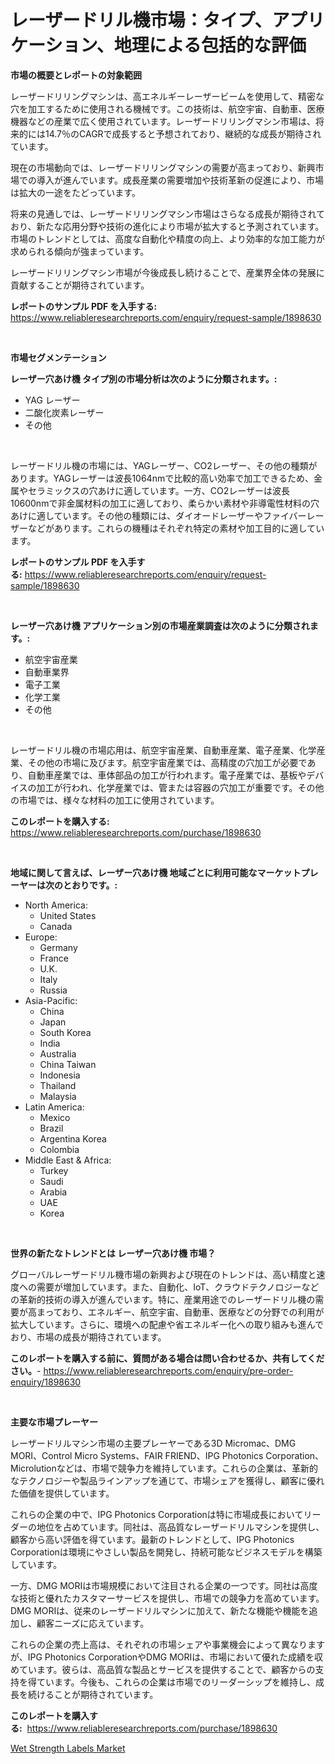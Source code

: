 <p><h1>レーザードリル機市場：タイプ、アプリケーション、地理による包括的な評価</h1></p><p><strong>市場の概要とレポートの対象範囲</strong></p>
<p><p>レーザードリリングマシンは、高エネルギーレーザービームを使用して、精密な穴を加工するために使用される機械です。この技術は、航空宇宙、自動車、医療機器などの産業で広く使用されています。レーザードリリングマシン市場は、将来的には14.7％のCAGRで成長すると予想されており、継続的な成長が期待されています。</p><p>現在の市場動向では、レーザードリリングマシンの需要が高まっており、新興市場での導入が進んでいます。成長産業の需要増加や技術革新の促進により、市場は拡大の一途をたどっています。</p><p>将来の見通しでは、レーザードリリングマシン市場はさらなる成長が期待されており、新たな応用分野や技術の進化により市場が拡大すると予測されています。市場のトレンドとしては、高度な自動化や精度の向上、より効率的な加工能力が求められる傾向が強まっています。</p><p>レーザードリリングマシン市場が今後成長し続けることで、産業界全体の発展に貢献することが期待されています。</p></p>
<p><strong>レポートのサンプル PDF を入手する:</strong> <a href="https://www.reliableresearchreports.com/enquiry/request-sample/1898630">https://www.reliableresearchreports.com/enquiry/request-sample/1898630</a></p>
<p>&nbsp;</p>
<p><strong>市場セグメンテーション</strong></p>
<p><strong>レーザー穴あけ機 タイプ別の市場分析は次のように分類されます。:</strong></p>
<p><ul><li>YAG レーザー</li><li>二酸化炭素レーザー</li><li>その他</li></ul></p>
<p>&nbsp;</p>
<p><p>レーザードリル機の市場には、YAGレーザー、CO2レーザー、その他の種類があります。YAGレーザーは波長1064nmで比較的高い効率で加工できるため、金属やセラミックスの穴あけに適しています。一方、CO2レーザーは波長10600nmで非金属材料の加工に適しており、柔らかい素材や非導電性材料の穴あけに適しています。その他の種類には、ダイオードレーザーやファイバーレーザーなどがあります。これらの機種はそれぞれ特定の素材や加工目的に適しています。</p></p>
<p><strong>レポートのサンプル PDF を入手する:</strong>&nbsp;<a href="https://www.reliableresearchreports.com/enquiry/request-sample/1898630">https://www.reliableresearchreports.com/enquiry/request-sample/1898630</a></p>
<p>&nbsp;</p>
<p><strong> レーザー穴あけ機 アプリケーション別の市場産業調査は次のように分類されます。:</strong></p>
<p><ul><li>航空宇宙産業</li><li>自動車業界</li><li>電子工業</li><li>化学工業</li><li>その他</li></ul></p>
<p>&nbsp;</p>
<p><p>レーザードリル機の市場応用は、航空宇宙産業、自動車産業、電子産業、化学産業、その他の市場に及びます。航空宇宙産業では、高精度の穴加工が必要であり、自動車産業では、車体部品の加工が行われます。電子産業では、基板やデバイスの加工が行われ、化学産業では、管または容器の穴加工が重要です。その他の市場では、様々な材料の加工に使用されています。</p></p>
<p><strong>このレポートを購入する:</strong>&nbsp; <a href="https://www.reliableresearchreports.com/purchase/1898630">https://www.reliableresearchreports.com/purchase/1898630</a></p>
<p>&nbsp;</p>
<p><strong>地域に関して言えば、レーザー穴あけ機 地域ごとに利用可能なマーケットプレーヤーは次のとおりです。:</strong></p>
<p><ul>
    <li>
        North America:
        <ul>
            <li>United States</li>
            <li>Canada</li>
        </ul>
    </li>
    <li>
        Europe:
        <ul>
            <li>Germany</li>
            <li>France</li>
            <li>U.K.</li>
            <li>Italy</li>
            <li>Russia</li>
        </ul>
    </li>
    <li>
        Asia-Pacific:
        <ul>
            <li>China</li>
            <li>Japan</li>
            <li>South Korea</li>
            <li>India</li>
            <li>Australia</li>
            <li>China Taiwan</li>
            <li>Indonesia</li>
            <li>Thailand</li>
            <li>Malaysia</li>
        </ul>
    </li>
    <li>
        Latin America:
        <ul>
            <li>Mexico</li>
            <li>Brazil</li>
            <li>Argentina Korea</li>
            <li>Colombia</li>
        </ul>
    </li>
    <li>
        Middle East & Africa:
        <ul>
            <li>Turkey</li>
            <li>Saudi</li>
            <li>Arabia</li>
            <li>UAE</li>
            <li>Korea</li>
        </ul>
    </li>
    </ul></p>
<p>&nbsp;</p>
<p><strong>世界の新たなトレンドとは レーザー穴あけ機 市場？</strong></p>
<p><p>グローバルレーザードリル機市場の新興および現在のトレンドは、高い精度と速度への需要が増加しています。また、自動化、IoT、クラウドテクノロジーなどの革新的技術の導入が進んでいます。特に、産業用途でのレーザードリル機の需要が高まっており、エネルギー、航空宇宙、自動車、医療などの分野での利用が拡大しています。さらに、環境への配慮や省エネルギー化への取り組みも進んでおり、市場の成長が期待されています。</p></p>
<p><strong>このレポートを購入する前に、質問がある場合は問い合わせるか、共有してください。</strong>- <a href="https://www.reliableresearchreports.com/enquiry/pre-order-enquiry/1898630">https://www.reliableresearchreports.com/enquiry/pre-order-enquiry/1898630</a></p>
<p>&nbsp;</p>
<p><strong>主要な市場プレーヤー</strong></p>
<p><p>レーザードリルマシン市場の主要プレーヤーである3D Micromac、DMG MORI、Control Micro Systems、FAIR FRIEND、IPG Photonics Corporation、Microlutionなどは、市場で競争力を維持しています。これらの企業は、革新的なテクノロジーや製品ラインアップを通じて、市場シェアを獲得し、顧客に優れた価値を提供しています。</p><p>これらの企業の中で、IPG Photonics Corporationは特に市場成長においてリーダーの地位を占めています。同社は、高品質なレーザードリルマシンを提供し、顧客から高い評価を得ています。最新のトレンドとして、IPG Photonics Corporationは環境にやさしい製品を開発し、持続可能なビジネスモデルを構築しています。</p><p>一方、DMG MORIは市場規模において注目される企業の一つです。同社は高度な技術と優れたカスタマーサービスを提供し、市場での競争力を高めています。DMG MORIは、従来のレーザードリルマシンに加えて、新たな機能や機能を追加し、顧客ニーズに応えています。</p><p>これらの企業の売上高は、それぞれの市場シェアや事業機会によって異なりますが、IPG Photonics CorporationやDMG MORIは、市場において優れた成績を収めています。彼らは、高品質な製品とサービスを提供することで、顧客からの支持を得ています。今後も、これらの企業は市場でのリーダーシップを維持し、成長を続けることが期待されています。</p></p>
<p><strong>このレポートを購入する:</strong>&nbsp;&nbsp;<a href="https://www.reliableresearchreports.com/purchase/1898630">https://www.reliableresearchreports.com/purchase/1898630</a></p>
<p><p><a href="https://natural-crush-b99.notion.site/Wet-Strength-Labels-Market-Size-Market-Share-and-Global-Market-Analysis-Report-2024-2031-317a846604e744568f4b0e4693b69ed2">Wet Strength Labels Market</a></p></p>